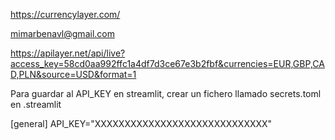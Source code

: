 https://currencylayer.com/

mimarbenavl@gmail.com

https://apilayer.net/api/live?access_key=58cd0aa992ffc1a4df7d3ce67e3b2fbf&currencies=EUR,GBP,CAD,PLN&source=USD&format=1


Para guardar al API_KEY en streamlit, crear un fichero llamado secrets.toml en .streamlit

[general]
API_KEY="XXXXXXXXXXXXXXXXXXXXXXXXXXXXX"

